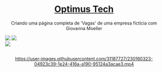 <h1 align="center"> <a href="https://optimus-tech-blue.vercel.app/" target="_blank" rel="noopener noreferrer"> Optimus Tech </a></h1>

<p align="center">Criando uma página completa de 'Vagas' de uma empresa fictícia
com Giovanna Moeller</p>

<div>
<img src="https://img.shields.io/badge/HTML-239120?style=for-the-badge&logo=html5&logoColor=white">
<img src="https://img.shields.io/badge/CSS-239120?&style=for-the-badge&logo=css3&logoColor=white">
<br>
<img src="https://img.shields.io/badge/Made%20for-VSCode-1f425f.svg">
</div><br>

<div align="center">
 
https://user-images.githubusercontent.com/31187727/230160323-04923c39-1e24-416a-a190-95124a3acae3.mp4

<br>
